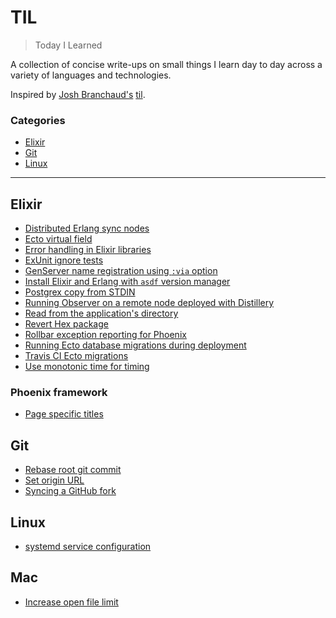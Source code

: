 # TIL

> Today I Learned

A collection of concise write-ups on small things I learn day to day across a
variety of languages and technologies.

Inspired by [Josh Branchaud's](https://github.com/jbranchaud) [til](https://github.com/jbranchaud/til).

### Categories

- [Elixir](#elixir)
- [Git](#git)
- [Linux](#linux)

---

## Elixir

- [Distributed Erlang sync nodes](elixir/distributed-erlang-sync-nodes.md)
- [Ecto virtual field](elixir/ecto-virtual-field.md)
- [Error handling in Elixir libraries](elixir/error-handling-in-libraries.md)
- [ExUnit ignore tests](elixir/exunit-ignore-tests.md)
- [GenServer name registration using `:via` option](elixir/genserver-name-registration.md)
- [Install Elixir and Erlang with `asdf` version manager](elixir/install-elixir-with-asdf.md)
- [Postgrex copy from STDIN](elixir/postgrex-copy-from-stdin.md)
- [Running Observer on a remote node deployed with Distillery](elixir/remote-observer-distillery-release.md)
- [Read from the application's directory](elixir/path_from_app_dir.md)
- [Revert Hex package](elixir/revert-hex-package.md)
- [Rollbar exception reporting for Phoenix](elixir/rollbar-exception-reporting-for-phoenix.md)
- [Running Ecto database migrations during deployment](elixir/running-ecto-migrations-during-deployment.md)
- [Travis CI Ecto migrations](elixir/travis-ci-ecto-migrations.md)
- [Use monotonic time for timing](elixir/monotonic-time.md)

### Phoenix framework

- [Page specific titles](phoenix-framework/page-specific-titles.md)

## Git

- [Rebase root git commit](git/rebase-root-commit.md)
- [Set origin URL](git/set-origin-url.md)
- [Syncing a GitHub fork](git/syncing-a-github-fork.md)

## Linux

- [systemd service configuration](linux/systemd-service-configuration.md)

## Mac

- [Increase open file limit](mac/increase-open-file-limit.md)
